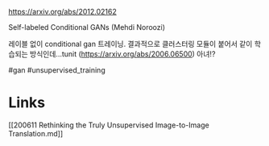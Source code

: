https://arxiv.org/abs/2012.02162

Self-labeled Conditional GANs (Mehdi Noroozi)

레이블 없이 conditional gan 트레이닝. 결과적으로 클러스터링 모듈이 붙어서 같이 학습되는 방식인데...tunit (https://arxiv.org/abs/2006.06500) 아녀!?

#gan #unsupervised_training

# Links

[[200611 Rethinking the Truly Unsupervised Image-to-Image Translation.md]]